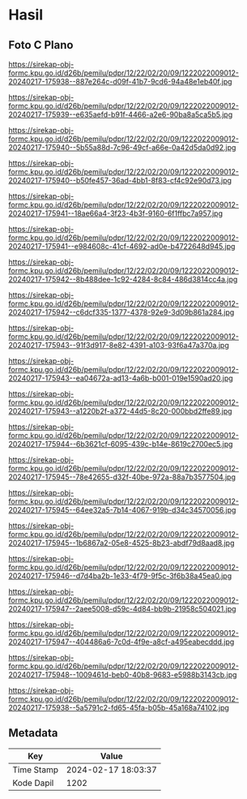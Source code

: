 # Hasil

## Foto C Plano

https://sirekap-obj-formc.kpu.go.id/d26b/pemilu/pdpr/12/22/02/20/09/1222022009012-20240217-175938--887e264c-d09f-41b7-9cd6-94a48e1eb40f.jpg

https://sirekap-obj-formc.kpu.go.id/d26b/pemilu/pdpr/12/22/02/20/09/1222022009012-20240217-175939--e635aefd-b91f-4466-a2e6-90ba8a5ca5b5.jpg

https://sirekap-obj-formc.kpu.go.id/d26b/pemilu/pdpr/12/22/02/20/09/1222022009012-20240217-175940--5b55a88d-7c96-49cf-a66e-0a42d5da0d92.jpg

https://sirekap-obj-formc.kpu.go.id/d26b/pemilu/pdpr/12/22/02/20/09/1222022009012-20240217-175940--b50fe457-36ad-4bb1-8f83-cf4c92e90d73.jpg

https://sirekap-obj-formc.kpu.go.id/d26b/pemilu/pdpr/12/22/02/20/09/1222022009012-20240217-175941--18ae66a4-3f23-4b3f-9160-6f1ffbc7a957.jpg

https://sirekap-obj-formc.kpu.go.id/d26b/pemilu/pdpr/12/22/02/20/09/1222022009012-20240217-175941--e984608c-41cf-4692-ad0e-b4722648d945.jpg

https://sirekap-obj-formc.kpu.go.id/d26b/pemilu/pdpr/12/22/02/20/09/1222022009012-20240217-175942--8b488dee-1c92-4284-8c84-486d3814cc4a.jpg

https://sirekap-obj-formc.kpu.go.id/d26b/pemilu/pdpr/12/22/02/20/09/1222022009012-20240217-175942--c6dcf335-1377-4378-92e9-3d09b861a284.jpg

https://sirekap-obj-formc.kpu.go.id/d26b/pemilu/pdpr/12/22/02/20/09/1222022009012-20240217-175943--91f3d917-8e82-4391-a103-93f6a47a370a.jpg

https://sirekap-obj-formc.kpu.go.id/d26b/pemilu/pdpr/12/22/02/20/09/1222022009012-20240217-175943--ea04672a-ad13-4a6b-b001-019e1590ad20.jpg

https://sirekap-obj-formc.kpu.go.id/d26b/pemilu/pdpr/12/22/02/20/09/1222022009012-20240217-175943--a1220b2f-a372-44d5-8c20-000bbd2ffe89.jpg

https://sirekap-obj-formc.kpu.go.id/d26b/pemilu/pdpr/12/22/02/20/09/1222022009012-20240217-175944--6b3621cf-6095-439c-b14e-8619c2700ec5.jpg

https://sirekap-obj-formc.kpu.go.id/d26b/pemilu/pdpr/12/22/02/20/09/1222022009012-20240217-175945--78e42655-d32f-40be-972a-88a7b3577504.jpg

https://sirekap-obj-formc.kpu.go.id/d26b/pemilu/pdpr/12/22/02/20/09/1222022009012-20240217-175945--64ee32a5-7b14-4067-919b-d34c34570056.jpg

https://sirekap-obj-formc.kpu.go.id/d26b/pemilu/pdpr/12/22/02/20/09/1222022009012-20240217-175945--1b6867a2-05e8-4525-8b23-abdf79d8aad8.jpg

https://sirekap-obj-formc.kpu.go.id/d26b/pemilu/pdpr/12/22/02/20/09/1222022009012-20240217-175946--d7d4ba2b-1e33-4f79-9f5c-3f6b38a45ea0.jpg

https://sirekap-obj-formc.kpu.go.id/d26b/pemilu/pdpr/12/22/02/20/09/1222022009012-20240217-175947--2aee5008-d59c-4d84-bb9b-21958c504021.jpg

https://sirekap-obj-formc.kpu.go.id/d26b/pemilu/pdpr/12/22/02/20/09/1222022009012-20240217-175947--404486a6-7c0d-4f9e-a8cf-a495eabecddd.jpg

https://sirekap-obj-formc.kpu.go.id/d26b/pemilu/pdpr/12/22/02/20/09/1222022009012-20240217-175948--1009461d-beb0-40b8-9683-e5988b3143cb.jpg

https://sirekap-obj-formc.kpu.go.id/d26b/pemilu/pdpr/12/22/02/20/09/1222022009012-20240217-175938--5a5791c2-fd65-45fa-b05b-45a168a74102.jpg


## Metadata

| Key        | Value               |
| ---------- | ------------------- |
| Time Stamp | 2024-02-17 18:03:37 |
| Kode Dapil | 1202                |



